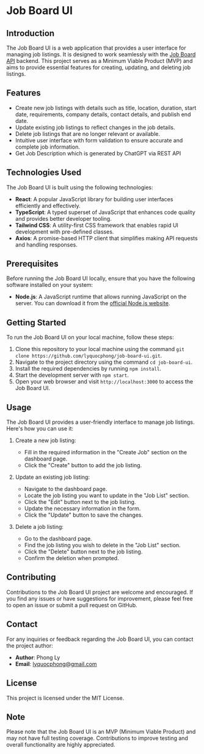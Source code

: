 # Job Board UI

## Introduction

The Job Board UI is a web application that provides a user interface for managing job listings. It is designed to work seamlessly with the [Job Board API](https://github.com/lyquocphong/job-board-api) backend. This project serves as a Minimum Viable Product (MVP) and aims to provide essential features for creating, updating, and deleting job listings.

## Features

- Create new job listings with details such as title, location, duration, start date, requirements, company details, contact details, and publish end date.
- Update existing job listings to reflect changes in the job details.
- Delete job listings that are no longer relevant or available.
- Intuitive user interface with form validation to ensure accurate and complete job information.
- Get Job Description which is generated by ChatGPT via REST API

## Technologies Used

The Job Board UI is built using the following technologies:

- **React**: A popular JavaScript library for building user interfaces efficiently and effectively.
- **TypeScript**: A typed superset of JavaScript that enhances code quality and provides better developer tooling.
- **Tailwind CSS**: A utility-first CSS framework that enables rapid UI development with pre-defined classes.
- **Axios**: A promise-based HTTP client that simplifies making API requests and handling responses.

## Prerequisites

Before running the Job Board UI locally, ensure that you have the following software installed on your system:

- **Node.js**: A JavaScript runtime that allows running JavaScript on the server. You can download it from the [official Node.js website](https://nodejs.org).

## Getting Started

To run the Job Board UI on your local machine, follow these steps:

1. Clone this repository to your local machine using the command `git clone https://github.com/lyquocphong/job-board-ui.git`.
2. Navigate to the project directory using the command `cd job-board-ui`.
3. Install the required dependencies by running `npm install`.
4. Start the development server with `npm start`.
5. Open your web browser and visit `http://localhost:3000` to access the Job Board UI.

## Usage

The Job Board UI provides a user-friendly interface to manage job listings. Here's how you can use it:

1. Create a new job listing:
   - Fill in the required information in the "Create Job" section on the dashboard page.
   - Click the "Create" button to add the job listing.

2. Update an existing job listing:
   - Navigate to the dashboard page.
   - Locate the job listing you want to update in the "Job List" section.
   - Click the "Edit" button next to the job listing.
   - Update the necessary information in the form.
   - Click the "Update" button to save the changes.

3. Delete a job listing:
   - Go to the dashboard page.
   - Find the job listing you wish to delete in the "Job List" section.
   - Click the "Delete" button next to the job listing.
   - Confirm the deletion when prompted.

## Contributing

Contributions to the Job Board UI project are welcome and encouraged. If you find any issues or have suggestions for improvement, please feel free to open an issue or submit a pull request on GitHub.

## Contact

For any inquiries or feedback regarding the Job Board UI, you can contact the project author:

- **Author**: Phong Ly
- **Email**: lyquocphong@gmail.com

## License

This project is licensed under the MIT License.

## Note

Please note that the Job Board UI is an MVP (Minimum Viable Product) and may not have full testing coverage. Contributions to improve testing and overall functionality are highly appreciated.
